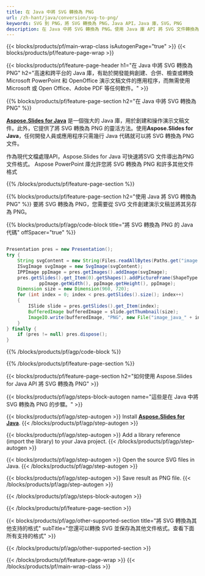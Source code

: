 ```yaml
---
title: 在 Java 中將 SVG 轉換為 PNG
url: /zh-hant/java/conversion/svg-to-png/
keywords: SVG 到 PNG，將 SVG 轉換為 PNG，Java API，Java 庫，SVG，PNG
description: 在 Java 中將 SVG 轉換為 PNG。使用 Java 庫 API 將 SVG 文件轉換為 PNG
---
```


{{< blocks/products/pf/main-wrap-class isAutogenPage="true" >}}
{{< blocks/products/pf/feature-page-wrap >}}

{{< blocks/products/pf/feature-page-header h1="在 Java 中將 SVG 轉換為 PNG" h2="高速和跨平台的 Java 庫，有助於開發能夠創建、合併、檢查或轉換 Microsoft PowerPoint 和 OpenOffice 演示文稿文件的應用程序，而無需使用 Microsoft 或 Open Office、Adobe PDF 等任何軟件。" >}}

{{% blocks/products/pf/feature-page-section h2="在 Java 中將 SVG 轉換為 PNG" %}}

[**Aspose.Slides for Java**](https://products.aspose.com/slides/zh-hant/java/) 是一個強大的 Java 庫，用於創建和操作演示文稿文件。此外，它提供了將 SVG 轉換為 PNG 的靈活方法。使用**Aspose.Slides for Java**，任何開發人員或應用程序只需幾行 Java 代碼就可以將 SVG 轉換為 PNG 文件。

作為現代文檔處理API，Aspose.Slides for Java 可快速將SVG 文件導出為PNG 文件格式。 Aspose PowerPoint 庫允許您將 SVG 轉換為 PNG 和許多其他文件格式

{{% /blocks/products/pf/feature-page-section %}}

{{% blocks/products/pf/feature-page-section  h2="使用 Java 將 SVG 轉換為 PNG" %}}
要將 SVG 轉換為 PNG，您需要從 SVG 文件創建演示文稿並將其另存為 PNG。

{{% blocks/products/pf/agp/code-block title="將 SVG 轉換為 PNG 的 Java 代碼" offSpacer="true" %}}

```java

Presentation pres = new Presentation();
try {
    String svgContent = new String(Files.readAllBytes(Paths.get("image.svg")));
    ISvgImage svgImage = new SvgImage(svgContent);
    IPPImage ppImage = pres.getImages().addImage(svgImage);
    pres.getSlides().get_Item(0).getShapes().addPictureFrame(ShapeType.Rectangle, 0, 0, 
			ppImage.getWidth(), ppImage.getHeight(), ppImage);
    Dimension size = new Dimension(960, 720);
    for (int index = 0; index < pres.getSlides().size(); index++)
    {
        ISlide slide = pres.getSlides().get_Item(index);
        BufferedImage bufferedImage = slide.getThumbnail(size);
        ImageIO.write(bufferedImage, "PNG", new File("image_java_" + index + ".png"));
    }
} finally {
    if (pres != null) pres.dispose();
}
```


{{% /blocks/products/pf/agp/code-block %}}

{{% /blocks/products/pf/feature-page-section %}}

{{< blocks/products/pf/feature-page-section  h2="如何使用 Aspose.Slides for Java API 將 SVG 轉換為 PNG" >}}

{{< blocks/products/pf/agp/steps-block-autogen name="這些是在 Java 中將 SVG 轉換為 PNG 的步驟。" >}}

{{< blocks/products/pf/agp/step-autogen >}}
Install [**Aspose.Slides for Java**](https://products.aspose.com/slides/zh-hant/java/).
{{< /blocks/products/pf/agp/step-autogen >}}

{{< blocks/products/pf/agp/step-autogen >}}
Add a library reference (import the library) to your Java project.
{{< /blocks/products/pf/agp/step-autogen >}}

{{< blocks/products/pf/agp/step-autogen >}}
Open the source SVG files in Java.
{{< /blocks/products/pf/agp/step-autogen >}}

{{< blocks/products/pf/agp/step-autogen >}}
Save result as PNG file.
{{< /blocks/products/pf/agp/step-autogen >}}

{{< /blocks/products/pf/agp/steps-block-autogen >}}

{{< /blocks/products/pf/feature-page-section >}}

{{< blocks/products/pf/agp/other-supported-section title="將 SVG 轉換為其他支持的格式" subTitle="您還可以轉換 SVG 並保存為其他文件格式。查看下面所有支持的格式" >}}



{{< /blocks/products/pf/agp/other-supported-section >}}

{{< /blocks/products/pf/feature-page-wrap >}}
{{< /blocks/products/pf/main-wrap-class >}}